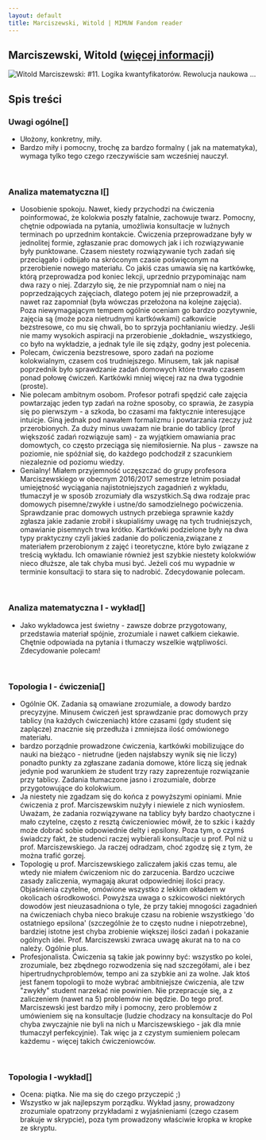 ```yaml
---
layout: default
title: Marciszewski, Witold | MIMUW Fandom reader
---
```

## Marciszewski, Witold ([więcej informacji](https://www.mimuw.edu.pl/~wmarcisz/))
![Witold Marciszewski: #11. Logika kwantyfikatorów. Rewolucja naukowa ...](https://filozofuj.eu/wp-content/uploads/2016/11/marciszewski-fot.jpg)
<div class="mw-parser-output"><div aria-labelledby="mw-toc-heading" class="toc" id="toc" role="navigation"><input class="toctogglecheckbox" id="toctogglecheckbox" role="button" style="display:none" type="checkbox"/><div class="toctitle" dir="ltr" lang="pl"><h2 id="mw-toc-heading">Spis treści</h2><span class="toctogglespan"><label class="toctogglelabel" for="toctogglecheckbox"></label></span></div>
<ul>
<li class="toclevel-1 tocsection-1"></li>
<li class="toclevel-1 tocsection-2"></li>
<li class="toclevel-1 tocsection-3"></li>
<li class="toclevel-1 tocsection-4"></li>
<li class="toclevel-1 tocsection-5"></li>
</ul>
</div>
<h3><span id="Uwagi_og.C3.B3lne"></span><span class="mw-headline" id="Uwagi_ogólne">Uwagi ogólne</span><span class="mw-editsection"><span class="mw-editsection-bracket">[</span><span class="mw-editsection-bracket">]</span></span></h3>
<ul><li>Ułożony, konkretny, miły.</li>
<li>Bardzo miły i pomocny, trochę za bardzo formalny ( jak na matematyka), wymaga tylko tego czego rzeczywiście sam wcześniej nauczył.</li></ul>
<p><br/>
</p>
<h3><span class="mw-headline" id="Analiza_matematyczna_I">Analiza matematyczna I</span><span class="mw-editsection"><span class="mw-editsection-bracket">[</span><span class="mw-editsection-bracket">]</span></span></h3>
<ul><li>Uosobienie spokoju. Nawet, kiedy przychodzi na ćwiczenia poinformować, że kolokwia poszły fatalnie, zachowuje twarz. Pomocny, chętnie odpowiada na pytania, umożliwia konsultacje w luźnych terminach po uprzednim kontakcie. Ćwiczenia przeprowadzane były w jednolitej formie, zgłaszanie prac domowych jak i ich rozwiązywanie były punktowane. Czasem niestety rozwiązywanie tych zadań się przeciągało i odbijało na skróconym czasie poświęconym na przerobienie nowego materiału. Co jakiś czas umawia się na kartkówkę, którą przeprowadza pod koniec lekcji, uprzednio przypominając nam dwa razy o niej. Zdarzyło się, że nie przypomniał nam o niej na poprzedzających zajęciach, dlatego potem jej nie przeprowadził, a nawet raz zapomniał (była wówczas przełożona na kolejne zajęcia). Poza niewymagającym tempem ogólnie oceniam go bardzo pozytywnie, zajęcia są (może poza nietrudnymi kartkówkami) całkowicie bezstresowe, co mu się chwali, bo to sprzyja pochłanianiu wiedzy. Jeśli nie mamy wysokich aspiracji na przerobienie _dokładnie_ wszystkiego, co było na wykładzie, a jednak tyle ile się zdąży, godny jest polecenia.</li>
<li>Polecam, ćwiczenia bezstresowe, sporo zadań na poziome kolokwialnym, czasem coś trudniejszego. Minusem, tak jak napisał poprzednik było sprawdzanie zadań domowych które trwało czasem ponad połowę ćwiczeń. Kartkówki mniej więcej raz na dwa tygodnie (proste).</li>
<li>Nie polecam ambitnym osobom. Profesor potrafi spędzić całe zajęcia powtarzając jeden typ zadań na rożne sposoby, co sprawia, że zasypia się po pierwszym - a szkoda, bo czasami ma faktycznie interesujące intuicje. Giną jednak pod nawałem formalizmu i powtarzania rzeczy już przerobionych. Za duży minus uważam nie branie do tablicy (prof większość zadań rozwiązuje sam) - za wyjątkiem omawiania prac domowtych, co często przeciąga się niemiłosiernie. Na plus - zawsze na poziomie, nie spóźniał się, do każdego podchodził z szacunkiem niezaleznie od poziomu wiedzy.</li>
<li>Genialny! Miałem przyjemność uczęszczać do grupy profesora Marciszewskiego w obecnym 2016/2017 semestrze letnim posiadał umiejętność wyciągania najistotniejszych zagadnień z wykładu, tłumaczył je w sposób zrozumiały dla wszystkich.Są dwa rodzaje prac domowych pisemne/zwykłe i ustne/do samodzielnego poćwiczenia. Sprawdzanie prac domowych ustnych przebiega sprawnie każdy zgłasza jakie zadanie zrobił i skupialiśmy uwagę na tych trudniejszych, omawianie pisemnych trwa krótko. Kartkówki podzielone były na dwa typy praktyczny czyli jakieś zadanie do policzenia,związane z materiałem przerobionym z zajęć i teoretyczne, które było związane z treścią wykładu. Ich omawianie również jest szybkie niestety kolokwiów nieco dłuższe, ale tak chyba musi być. Jeżeli coś mu wypadnie w terminie konsultacji to stara się to nadrobić. Zdecydowanie polecam.</li></ul>
<p><br/>
</p>
<h3><span id="Analiza_matematyczna_I_-_wyk.C5.82ad"></span><span class="mw-headline" id="Analiza_matematyczna_I_-_wykład">Analiza matematyczna I - wykład</span><span class="mw-editsection"><span class="mw-editsection-bracket">[</span><span class="mw-editsection-bracket">]</span></span></h3>
<ul><li>Jako wykładowca jest świetny - zawsze dobrze przygotowany, przedstawia materiał spójnie, zrozumiale i nawet całkiem ciekawie. Chętnie odpowiada na pytania i tłumaczy wszelkie wątpliwości. Zdecydowanie polecam!</li></ul>
<p><br/>
</p>
<h3><span id="Topologia_I_-_.C4.87wiczenia"></span><span class="mw-headline" id="Topologia_I_-_ćwiczenia">Topologia I - ćwiczenia</span><span class="mw-editsection"><span class="mw-editsection-bracket">[</span><span class="mw-editsection-bracket">]</span></span></h3>
<ul><li>Ogólnie OK. Zadania są omawiane zrozumiale, a dowody bardzo precyzyjne. Minusem ćwiczeń jest sprawdzanie prac domowych przy tablicy (na każdych ćwiczeniach) które czasami (gdy student się zaplącze) znacznie się przedłuża i zmniejsza ilość omówionego materiału.</li>
<li>bardzo porządnie prowadzone ćwiczenia, kartkówki mobilizujące do nauki na bieżąco - nietrudne (jeden najsłabszy wynik się nie liczy) ponadto punkty za zgłaszane zadania domowe, które liczą się jednak jedynie pod warunkiem że student trzy razy zaprezentuje rozwiązanie przy tablicy. Zadania tłumaczone jasno i zrozumiale, dobrze przygotowujące do kolokwium.</li>
<li>Ja niestety nie zgadzam się do końca z powyższymi opiniami. Mnie ćwiczenia z prof. Marciszewskim nużyły i niewiele z nich wyniosłem. Uważam, że zadania rozwiązywane na tablicy były bardzo chaotyczne i mało czytelne, często z resztą ćwiczeniowiec mówił, że to szkic i każdy może dobrać sobie odpowiednie delty i epsilony. Poza tym, o czymś świadczy fakt, że studenci raczej wybierali konsultacje u prof. Pol niż u prof. Marciszewskiego. Ja raczej odradzam, choć zgodzę się z tym, że można trafić gorzej.</li>
<li>Topologię u prof. Marciszewskiego zaliczałem jakiś czas temu, ale wtedy nie miałem ćwiczeniom nic do zarzucenia. Bardzo uczciwe zasady zaliczenia, wymagają akurat odpowiedniej ilości pracy. Objaśnienia czytelne, omówione wszystko z lekkim okładem w okolicach ośrodkowości. Powyższa uwaga o szkicowości niektórych dowodów jest nieuzasadniona o tyle, że przy takiej mnogości zagadnień na ćwiczeniach chyba nieco brakuje czasu na robienie wszystkiego 'do ostatniego epsilona' (szczególnie że to często nudne i niepotrzebne), bardziej istotne jest chyba zrobienie większej ilości zadań i pokazanie ogólnych idei. Prof. Marciszewski zwraca uwagę akurat na to na co należy. Ogólnie plus.</li>
<li>Profesjonalista. Ćwiczenia są takie jak powinny być: wszystko po kolei, zrozumiale, bez zbędnego rozwodzenia się nad szczegółami, ale i bez hipertrudnychproblemów, tempo ani za szybkie ani za wolne. Jak ktoś jest fanem topologii to może wybrać ambitniejsze ćwiczenia, ale tzw "zwykły" student narzekać nie powinien. Nie przepracuje się, a z zaliczeniem (nawet na 5) problemów nie będzie. Do tego prof. Marciszewski jest bardzo miły i pomocny, zero problemów z umówieniem się na konsultacje (ludzie chodzacy na konsultacje do Pol chyba zwyczajnie nie byli na nich u Marciszewskiego - jak dla mnie tłumaczył perfekcyjnie). Tak więc ja z czystym sumieniem polecam każdemu - więcej takich ćwiczeniowców.</li></ul>
<p><br/>
</p>
<h3><span id="Topologia_I_-wyk.C5.82ad"></span><span class="mw-headline" id="Topologia_I_-wykład">Topologia I -wykład</span><span class="mw-editsection"><span class="mw-editsection-bracket">[</span><span class="mw-editsection-bracket">]</span></span></h3>
<ul><li>Ocena: piątka. Nie ma się do czego przyczepić ;)</li>
<li>Wszystko w jak najlepszym porządku. Wykład jasny, prowadzony zrozumiale opatrzony przykładami z wyjaśnieniami (czego czasem brakuje w skrypcie), poza tym prowadzony właściwie kropka w kropke ze skryptu.</li></ul>
<!-- 
NewPP limit report
Cached time: 20240305145130
Cache expiry: 1209600
Reduced expiry: false
Complications: [show‐toc]
CPU time usage: 0.004 seconds
Real time usage: 0.004 seconds
Preprocessor visited node count: 14/1000000
Post‐expand include size: 0/2097152 bytes
Template argument size: 0/2097152 bytes
Highest expansion depth: 2/100
Expensive parser function count: 0/100
Unstrip recursion depth: 0/20
Unstrip post‐expand size: 0/5000000 bytes
-->
<!--
Transclusion expansion time report (%,ms,calls,template)
100.00%    0.000      1 -total
-->
<!-- Saved in parser cache with key prod_plmimuw:pcache:idhash:238-0!canonical!FandomDesktop!LegacyGalleries and timestamp 20240305145130 and revision id 243.
 -->
</div>